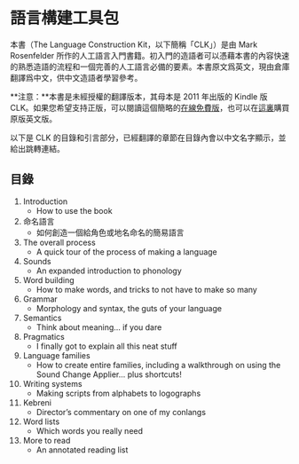 # 語言構建工具包

本書（The Language Construction Kit，以下簡稱「CLK」）是由 Mark Rosenfelder 所作的人工語言入門書籍。初入門的造語者可以憑藉本書的內容快速的熟悉造語的流程和一個完善的人工語言必備的要素。本書原文爲英文，現由倉庫翻譯爲中文，供中文造語者學習參考。

**注意：**本書是未經授權的翻譯版本，其母本是 2011 年出版的 Kindle 版 CLK。如果您希望支持正版，可以閱讀這個簡略的[在線免費版](http://zompist.com/kit.html)，也可以在[這裏](http://zompist.com/lckbook.html)購買原版英文版。

以下是 CLK 的目錄和引言部分，已經翻譯的章節在目錄內會以中文名字顯示，並給出跳轉連結。

## 目錄

1. Introduction
    - How to use the book
2. 命名語言
    - 如何創造一個給角色或地名命名的簡易語言
3. The overall process
    - A quick tour of the process of making a language
4. Sounds
    - An expanded introduction to phonology
5. Word building
    - How to make words, and tricks to not have to make so many
6. Grammar
    - Morphology and syntax, the guts of your language
7. Semantics
    - Think about meaning... if you dare
8. Pragmatics
    - I finally got to explain all this neat stuff
9. Language families
    - How to create entire families, including a walkthrough on using the Sound Change Applier... plus shortcuts!
10. Writing systems
    - Making scripts from alphabets to logographs
11. Kebreni
    - Director’s commentary on one of my conlangs
12. Word lists
    - Which words you really need
13. More to read
    - An annotated reading list
